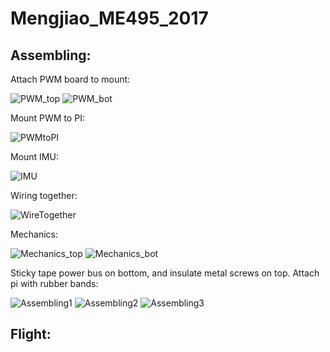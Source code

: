 # Mengjiao_ME495_2017

## Assembling:
Attach PWM board to mount:

![PWM_top](https://github.com/MuMu1018/Mengjiao_ME495_2017/blob/master/Assembling%20Pictures/PWM1.png)
![PWM_bot](https://github.com/MuMu1018/Mengjiao_ME495_2017/blob/master/Assembling%20Pictures/PWM2.png)

Mount PWM to PI:

![PWMtoPI](https://github.com/MuMu1018/Mengjiao_ME495_2017/blob/master/Assembling%20Pictures/PWMtoPI.png)

Mount IMU:

![IMU](https://github.com/MuMu1018/Mengjiao_ME495_2017/blob/master/Assembling%20Pictures/IMU.png)

Wiring together:

![WireTogether](https://github.com/MuMu1018/Mengjiao_ME495_2017/blob/master/Assembling%20Pictures/WireTogether.png)

Mechanics:

![Mechanics_top](https://github.com/MuMu1018/Mengjiao_ME495_2017/blob/master/Assembling%20Pictures/mechanics_top.png)
![Mechanics_bot](https://github.com/MuMu1018/Mengjiao_ME495_2017/blob/master/Assembling%20Pictures/mechanics_bot.png)

Sticky tape power bus on bottom, and insulate metal screws on top. Attach pi with rubber bands:

![Assembling1](https://github.com/MuMu1018/Mengjiao_ME495_2017/blob/master/Assembling%20Pictures/assembling1.png)
![Assembling2](https://github.com/MuMu1018/Mengjiao_ME495_2017/blob/master/Assembling%20Pictures/assembling2.png)
![Assembling3](https://github.com/MuMu1018/Mengjiao_ME495_2017/blob/master/Assembling%20Pictures/assembling3.png)

## Flight:

